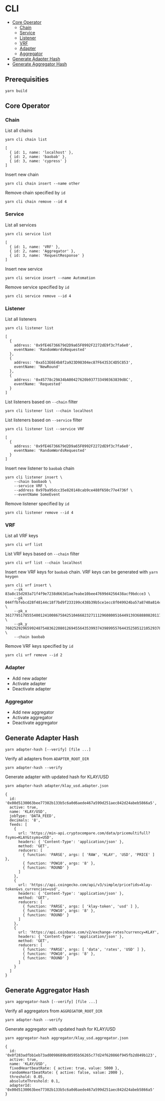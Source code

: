 # CLI

* [Core Operator](#core-operator)
     * [Chain](#chain)
     * [Service](#service)
     * [Listener](#listener)
     * [VRF](#vrf)
     * [Adapter](#adapter)
     * [Aggregator](#aggregator)
* [Generate Adapter Hash](#generate-adapter-hash)
* [Generate Aggregator Hash](#generate-aggregator-hash)

## Prerequisities

```
yarn build
```

## Core Operator

### Chain

List all chains

```
yarn cli chain list
```

```
[
  { id: 1, name: 'localhost' },
  { id: 2, name: 'baobab' },
  { id: 3, name: 'cypress' }
]
```

Insert new chain

```
yarn cli chain insert --name other
```

Remove chain specified by `id`

```
yarn cli chain remove --id 4
```

### Service

List all services

```
yarn cli service list
```

```
[
  { id: 1, name: 'VRF' },
  { id: 2, name: 'Aggregator' },
  { id: 3, name: 'RequestResponse' }
]
```

Insert new service

```
yarn cli service insert --name Automation
```

Remove service specified by `id`

```
yarn cli service remove --id 4
```

### Listener

List all listeners

```
yarn cli listener list
```

```
[
  {
    address: '0x9fE46736679d2D9a65F0992F2272dE9f3c7fa6e0',
    eventName: 'RandomWordsRequested'
  },
  {
    address: '0xa513E6E4b8f2a923D98304ec87F64353C4D5C853',
    eventName: 'NewRound'
  },
  {
    address: '0x45778c29A34bA00427620b937733490363839d8C',
    eventName: 'Requested'
  }
]
```

List listeners based on `--chain` filter

```
yarn cli listener list --chain localhost
```

List listeners based on `--service` filter

```
yarn cli listener list --service VRF
```

```
[
  {
    address: '0x9fE46736679d2D9a65F0992F2272dE9f3c7fa6e0',
    eventName: 'RandomWordsRequested'
  }
]
```

Insert new listener to `baobab` chain

```
yarn cli listener insert \
    --chain baobaob \
    --service VRF \
    --address 0x97ba95dcc35e820148cab9ce488f650c77e4736f \
    --eventName SomeEvent
```

Remove listener specified by `id`

```
yarn cli listener remove --id 4
```

### VRF

List all VRF keys

```
yarn cli vrf list
```

List VRF keys based on `--chain` filter

```
yarn cli vrf list --chain localhost
```

Insert new VRF keys for `baobab` chain. VRF keys can be generated with `yarn keygen`

```
yarn cli vrf insert \
    --sk 83a8c15d203a71f4f9e7238d663d1ae7eabe10bee47699d4256438acf9bdcce3 \
    --pk 044ffbfebcd28f48144c18f7bd9f233199c438b39b5ce1ecc8f049924ba57a8740a814ca7ac5d14c34850e3b61dcbce296de95a4578ac928f8bab48f2a834d1bb9 \
    --pk_x 36177951785554001241008675842510466823271112960800516449139368880820117473088 \
    --pk_y 76025292965992487548362208012694556435399374398995576443525051210529378212793 \
    --chain baobab
```

Remove VRF keys specified by `id`

```
yarn cli vrf remove --id 2
```

### Adapter

* Add new adapter
* Activate adapter
* Deactivate adapter

### Aggregator

* Add new aggregator
* Activate aggregator
* Deactivate aggregator


## Generate Adapter Hash

```
yarn adapter-hash [--verify] [file ...]
```

Verify all adapters from `ADAPTER_ROOT_DIR`

```
yarn adapter-hash --verify
```

Generate adapter with updated hash for KLAY/USD

```
yarn adapter-hash adapter/klay_usd.adapter.json
```

```
{
  id: '0x00d5130063bee77302b133b5c6a0d6aede467a599d251aec842d24abeb5866a5',
  active: true,
  name: 'KLAY/USD',
  jobType: 'DATA_FEED',
  decimals: '8',
  feeds: [
    {
      url: 'https://min-api.cryptocompare.com/data/pricemultifull?fsyms=KLAY&tsyms=USD',
      headers: { 'Content-Type': 'application/json' },
      method: 'GET',
      reducers: [
        { function: 'PARSE', args: [ 'RAW', 'KLAY', 'USD', 'PRICE' ] },
        { function: 'POW10', args: '8' },
        { function: 'ROUND' }
      ]
    },
    {
      url: 'https://api.coingecko.com/api/v3/simple/price?ids=klay-token&vs_currencies=usd',
      headers: { 'Content-Type': 'application/json' },
      method: 'GET',
      reducers: [
        { function: 'PARSE', args: [ 'klay-token', 'usd' ] },
        { function: 'POW10', args: '8' },
        { function: 'ROUND' }
      ]
    },
    {
      url: 'https://api.coinbase.com/v2/exchange-rates?currency=KLAY',
      headers: { 'Content-Type': 'application/json' },
      method: 'GET',
      reducers: [
        { function: 'PARSE', args: [ 'data', 'rates', 'USD' ] },
        { function: 'POW10', args: '8' },
        { function: 'ROUND' }
      ]
    }
  ]
}
```

## Generate Aggregator Hash

```
yarn aggregator-hash [--verify] [file ...]
```

Verify all aggregators from `AGGREGATOR_ROOT_DIR`

```
yarn adapter-hash --verify
```

Generate aggregator with updated hash for KLAY/USD

```
yarn aggregator-hash aggregator/klay_usd.aggregator.json
```

```
{
  id: '0x0f283adfbb1eb73ad0098689bd0595b56265c77d24f620866f945fb2d849b123',
  active: true,
  name: 'KLAY/USD',
  fixedHeartbeatRate: { active: true, value: 5000 },
  randomHeartbeatRate: { active: false, value: 2000 },
  threshold: 0.05,
  absoluteThreshold: 0.1,
  adapterId: '0x00d5130063bee77302b133b5c6a0d6aede467a599d251aec842d24abeb5866a5'
}
```
